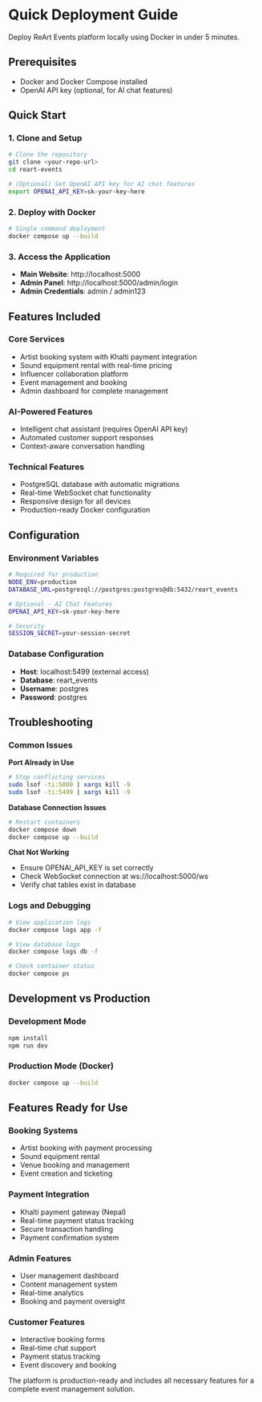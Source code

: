 # Quick Deployment Guide

Deploy ReArt Events platform locally using Docker in under 5 minutes.

## Prerequisites
- Docker and Docker Compose installed
- OpenAI API key (optional, for AI chat features)

## Quick Start

### 1. Clone and Setup
```bash
# Clone the repository
git clone <your-repo-url>
cd reart-events

# (Optional) Set OpenAI API key for AI chat features
export OPENAI_API_KEY=sk-your-key-here
```

### 2. Deploy with Docker
```bash
# Single command deployment
docker compose up --build
```

### 3. Access the Application
- **Main Website**: http://localhost:5000
- **Admin Panel**: http://localhost:5000/admin/login
- **Admin Credentials**: admin / admin123

## Features Included

### Core Services
- Artist booking system with Khalti payment integration
- Sound equipment rental with real-time pricing
- Influencer collaboration platform
- Event management and booking
- Admin dashboard for complete management

### AI-Powered Features
- Intelligent chat assistant (requires OpenAI API key)
- Automated customer support responses
- Context-aware conversation handling

### Technical Features
- PostgreSQL database with automatic migrations
- Real-time WebSocket chat functionality
- Responsive design for all devices
- Production-ready Docker configuration

## Configuration

### Environment Variables
```bash
# Required for production
NODE_ENV=production
DATABASE_URL=postgresql://postgres:postgres@db:5432/reart_events

# Optional - AI Chat Features
OPENAI_API_KEY=sk-your-key-here

# Security
SESSION_SECRET=your-session-secret
```

### Database Configuration
- **Host**: localhost:5499 (external access)
- **Database**: reart_events
- **Username**: postgres
- **Password**: postgres

## Troubleshooting

### Common Issues

**Port Already in Use**
```bash
# Stop conflicting services
sudo lsof -ti:5000 | xargs kill -9
sudo lsof -ti:5499 | xargs kill -9
```

**Database Connection Issues**
```bash
# Restart containers
docker compose down
docker compose up --build
```

**Chat Not Working**
- Ensure OPENAI_API_KEY is set correctly
- Check WebSocket connection at ws://localhost:5000/ws
- Verify chat tables exist in database

### Logs and Debugging
```bash
# View application logs
docker compose logs app -f

# View database logs
docker compose logs db -f

# Check container status
docker compose ps
```

## Development vs Production

### Development Mode
```bash
npm install
npm run dev
```

### Production Mode (Docker)
```bash
docker compose up --build
```

## Features Ready for Use

### Booking Systems
- Artist booking with payment processing
- Sound equipment rental
- Venue booking and management
- Event creation and ticketing

### Payment Integration
- Khalti payment gateway (Nepal)
- Real-time payment status tracking
- Secure transaction handling
- Payment confirmation system

### Admin Features
- User management dashboard
- Content management system
- Real-time analytics
- Booking and payment oversight

### Customer Features
- Interactive booking forms
- Real-time chat support
- Payment status tracking
- Event discovery and booking

The platform is production-ready and includes all necessary features for a complete event management solution.